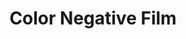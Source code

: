 ---
layout: post
title: Color Negative Film
link: https://observablehq.com/@dorskyee/understanding-color-film
---